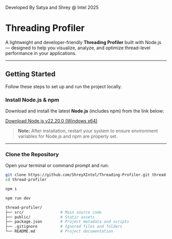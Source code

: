 Developed By Satya and Shrey @ Intel 2025

# Threading Profiler

A lightweight and developer-friendly **Threading Profiler** built with Node.js — designed to help you visualize, analyze, and optimize thread-level performance in your applications.

---

## Getting Started

Follow these steps to set up and run the project locally.

### Install Node.js & npm

Download and install the latest **Node.js** (includes npm) from the link below:

[Download Node.js v22.20.0 (Windows x64)](https://nodejs.org/dist/v22.20.0/node-v22.20.0-x64.msi)

> **Note:** After installation, restart your system to ensure environment variables for Node.js and npm are properly set.

---

### Clone the Repository

Open your terminal or command prompt and run:

```bash
git clone https://github.com/ShreyXIntel/Threading-Profiler.git thread-profiler
cd thread-profiler

npm i

npm run dev

thread-profiler/
├── src/                # Main source code
├── public/             # Static assets
├── package.json        # Project metadata and scripts
├── .gitignore          # Ignored files and folders
└── README.md           # Project documentation
